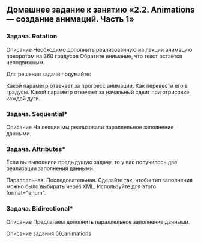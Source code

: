 ## Домашнее задание к занятию «2.2. Animations — создание анимаций. Часть 1»

### Задача. Rotation

Описание
Необходимо дополнить реализованную на лекции анимацию поворотом на 360 градусов
Обратите внимание, что текст остаётся неподвижным.

Для решения задачи подумайте:

Какой параметр отвечает за прогресс анимации.
Как перевести его в градусы.
Какой параметр отвечает за начальный сдвиг при отрисовке каждой дуги.

### Задача. Sequential*
Описание
На лекции мы реализовали параллельное заполнение данными.

### Задача. Attributes*

Если вы выполнили предыдущую задачу, то у вас получилось две реализации заполнения данными:

Параллельная.
Последовательная.
Сделайте так, чтобы тип заполнения можно было выбирать через XML. Используйте для этого format="enum". 


### Задача. Bidirectional*

Описание
Предлагаем дополнить параллельное заполнение данными.

[Описание задания 06_animations](https://github.com/netology-code/andad-homeworks/tree/master/06_animations)